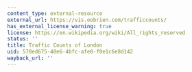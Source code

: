 ```yaml
---
content_type: external-resource
external_url: https://vis.oobrien.com/trafficcounts/
has_external_license_warning: true
license: https://en.wikipedia.org/wiki/All_rights_reserved
status: ''
title: Traffic Counts of London
uid: 570ed675-40e6-4bfc-afe0-f0e1c6e8d142
wayback_url: ''
---
```


